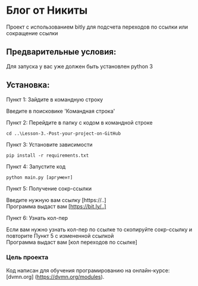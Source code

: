 # Блог от Никиты

Проект с использованием bitly для подсчета переходов по ссылки или сокращение ссылки 

## Предварительные условия:

Для запуска у вас уже должен быть установлен  python 3

## Установка:

Пункт 1: Зайдите в командную строку

Введите в поисковике 'Командная строка'

Пункт 2: Перейдите в папку с кодом в командной строке

```
cd ..\Lesson-3.-Post-your-project-on-GitHub
```

Пункт 3: Установите зависимости

```
pip install -r requirements.txt
```

Пункт 4: Запустите код

```
python main.py [аргумент]
```

Пункт 5: Получение сокр-ссылки

Введите нужную вам ссылку [https://..]                                                                                                                                           
Программа выдаст вам [https://bit.ly/..]

Пункт 6: Узнать кол-пер

Если вам нужно узнать кол-пер по ссылке то скопируйте сокр-ссылку и повторите Пункт 5 с измененной ссылкой                                                                       
Программа выдаст вам [кол переходов по ссылке]

### Цель проекта

Код написан для обучения програмированию на онлайн-курсе:[dvmn.org] (https://dvmn.org/modules).
